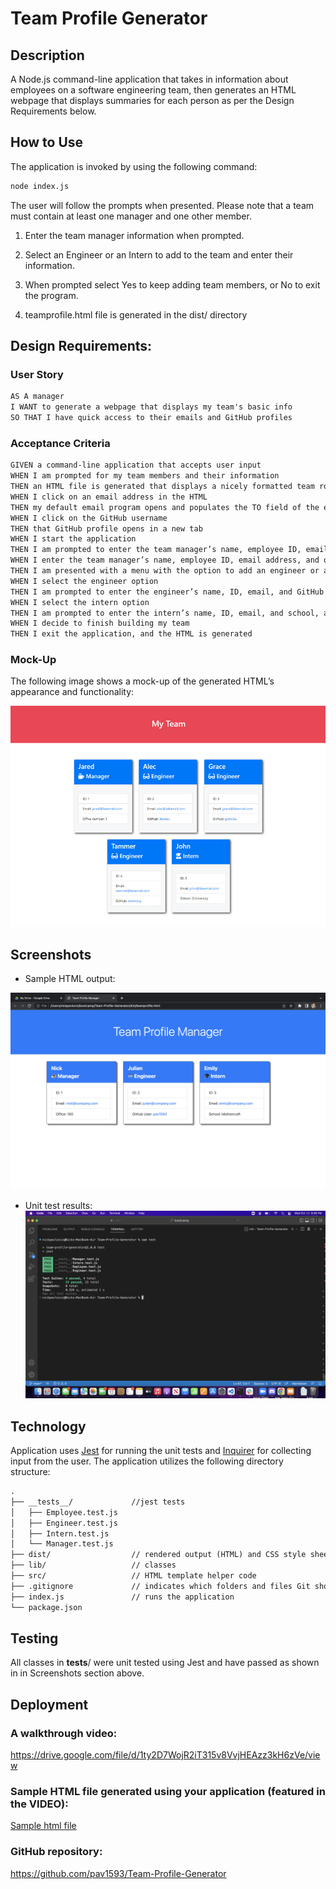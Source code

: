 # Team Profile Generator

## Description

A Node.js command-line application that takes in information about employees on a software engineering team, then generates an HTML webpage that displays summaries for each person as per the Design Requirements below.

## How to Use

The application is invoked by using the following command:

```bash
node index.js
```

The user will follow the prompts when presented. Please note that a team must contain at least one manager and one other member.

1. Enter the team manager information when prompted.

2. Select an Engineer or an Intern to add to the team and enter their information.

3. When prompted select Yes to keep adding team members, or No to exit the program.

4. teamprofile.html file is generated in the dist/ directory


## Design Requirements:

### User Story

```md
AS A manager
I WANT to generate a webpage that displays my team's basic info
SO THAT I have quick access to their emails and GitHub profiles
```

### Acceptance Criteria

```md
GIVEN a command-line application that accepts user input
WHEN I am prompted for my team members and their information
THEN an HTML file is generated that displays a nicely formatted team roster based on user input
WHEN I click on an email address in the HTML
THEN my default email program opens and populates the TO field of the email with the address
WHEN I click on the GitHub username
THEN that GitHub profile opens in a new tab
WHEN I start the application
THEN I am prompted to enter the team manager’s name, employee ID, email address, and office number
WHEN I enter the team manager’s name, employee ID, email address, and office number
THEN I am presented with a menu with the option to add an engineer or an intern or to finish building my team
WHEN I select the engineer option
THEN I am prompted to enter the engineer’s name, ID, email, and GitHub username, and I am taken back to the menu
WHEN I select the intern option
THEN I am prompted to enter the intern’s name, ID, email, and school, and I am taken back to the menu
WHEN I decide to finish building my team
THEN I exit the application, and the HTML is generated
```

### Mock-Up

The following image shows a mock-up of the generated HTML’s appearance and functionality:

![HTML webpage titled “My Team” features five boxes listing employee names, titles, and other key info.](./Assets/10-object-oriented-programming-homework-demo.png)


## Screenshots

* Sample HTML output:

![sample HTML output](./Assets/Team%20Profile%20sample%20HTML%20output.png)

* Unit test results:
![JEST test results](./Assets/Team%20Profile%20Generator%20JEST%20test%20results.png)

## Technology

Application uses [Jest](https://www.npmjs.com/package/jest) for running the unit tests and [Inquirer](https://www.npmjs.com/package/inquirer/v/8.2.4) for collecting input from the user. The application utilizes the following directory structure:

```md
.
├── __tests__/             //jest tests
│   ├── Employee.test.js
│   ├── Engineer.test.js
│   ├── Intern.test.js
│   └── Manager.test.js
├── dist/                  // rendered output (HTML) and CSS style sheet      
├── lib/                   // classes
├── src/                   // HTML template helper code 
├── .gitignore             // indicates which folders and files Git should ignore
├── index.js               // runs the application
└── package.json           
```

## Testing

All classes in __tests__/ were unit tested using Jest and have passed as shown in in Screenshots section above.

## Deployment

### A walkthrough video:

https://drive.google.com/file/d/1ty2D7WojR2iT315v8VvjHEAzz3kH6zVe/view

### Sample HTML file generated using your application (featured in the VIDEO):

[Sample html file](./dist/teamprofile.html)

### GitHub repository:

https://github.com/pav1593/Team-Profile-Generator



